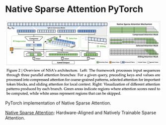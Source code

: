 # Native Sparse Attention PyTorch

<p align="center">
  <img src="Native Sparse Attention.png" alt="Native Sparse Attention" style="display:block; margin:auto; width:650px;" />
</p>

PyTorch implementation of Native Sparse Attention.

[Native Sparse Attention](https://arxiv.org/abs/2502.11089): Hardware-Aligned and Natively Trainable Sparse Attention.
